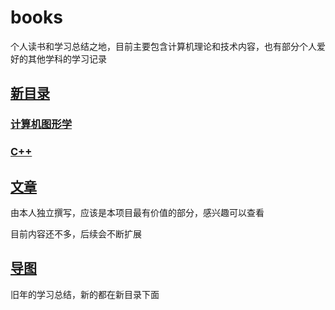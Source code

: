 # books

个人读书和学习总结之地，目前主要包含计算机理论和技术内容，也有部分个人爱好的其他学科的学习记录

## [新目录](new/readme.md)

### [计算机图形学](new/graphics/readme.md)

### [C++](new/C++/readme.md)

## [文章](article/readme.md)

由本人独立撰写，应该是本项目最有价值的部分，感兴趣可以查看

目前内容还不多，后续会不断扩展

## [导图](mindmap)

旧年的学习总结，新的都在新目录下面
